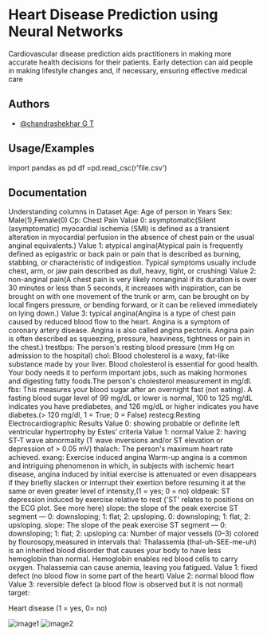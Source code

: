 
# Heart Disease Prediction using Neural Networks

Cardiovascular disease prediction aids practitioners in making more accurate health decisions for their patients. Early detection can aid people in making lifestyle changes and, if necessary, ensuring effective medical care


## Authors

- [@chandrashekhar G T](https://www.github.com/chandugt35295)


## Usage/Examples
import pandas as pd
df =pd.read_csc(r'file.csv')


## Documentation

Understanding columns in Dataset
Age:
Age of person in Years
Sex:
Male(1),Female(0)
Cp: Chest Pain
Value 0: asymptomatic(Silent (asymptomatic) myocardial ischemia (SMI) is defined as a transient alteration in myocardial perfusion in the absence of chest pain or the usual anginal equivalents.)
Value 1: atypical angina(Atypical pain is frequently defined as epigastric or back pain or pain that is described as burning, stabbing, or characteristic of indigestion. Typical symptoms usually include chest, arm, or jaw pain described as dull, heavy, tight, or crushing)
Value 2: non-anginal pain(A chest pain is very likely nonanginal if its duration is over 30 minutes or less than 5 seconds, it increases with inspiration, can be brought on with one movement of the trunk or arm, can be brought on by local fingers pressure, or bending forward, or it can be relieved immediately on lying down.)
Value 3: typical angina(Angina is a type of chest pain caused by reduced blood flow to the heart. Angina is a symptom of coronary artery disease. Angina is also called angina pectoris. Angina pain is often described as squeezing, pressure, heaviness, tightness or pain in the chest.)
trestbps:
The person's resting blood pressure (mm Hg on admission to the hospital)
chol:
Blood cholesterol is a waxy, fat-like substance made by your liver. Blood cholesterol is essential for good health. Your body needs it to perform important jobs, such as making hormones and digesting fatty foods.The person's cholesterol measurement in mg/dl.
fbs:
This measures your blood sugar after an overnight fast (not eating). A fasting blood sugar level of 99 mg/dL or lower is normal, 100 to 125 mg/dL indicates you have prediabetes, and 126 mg/dL or higher indicates you have diabetes.(> 120 mg/dl, 1 = True; 0 = False)
restecg:Resting Electrocardiographic Results
Value 0: showing probable or definite left ventricular hypertrophy by Estes’ criteria
Value 1: normal
Value 2: having ST-T wave abnormality (T wave inversions and/or ST elevation or depression of > 0.05 mV)
thalach:
The person's maximum heart rate achieved.
exang:
Exercise induced angina Warm-up angina is a common and intriguing phenomenon in which, in subjects with ischemic heart disease, angina induced by initial exercise is attenuated or even disappears if they briefly slacken or interrupt their exertion before resuming it at the same or even greater level of intensity,(1 = yes; 0 = no)
oldpeak:
ST depression induced by exercise relative to rest ('ST' relates to positions on the ECG plot. See more here) slope: the slope of the peak exercise ST segment — 0: downsloping; 1: flat; 2: upsloping. 0: downsloping; 1: flat; 2: upsloping.
slope:
The slope of the peak exercise ST segment — 0: downsloping; 1: flat; 2: upsloping
ca:
Number of major vessels (0–3) colored by flourosopy,measured in intervals
thal:
Thalassemia (thal-uh-SEE-me-uh) is an inherited blood disorder that causes your body to have less hemoglobin than normal. Hemoglobin enables red blood cells to carry oxygen. Thalassemia can cause anemia, leaving you fatigued.
Value 1: fixed defect (no blood flow in some part of the heart)
Value 2: normal blood flow
Value 3: reversible defect (a blood flow is observed but it is not normal)
target:

Heart disease (1 = yes, 0= no)

![image1](https://user-images.githubusercontent.com/109585845/219695341-2d188130-3e2c-43d4-a73b-d8a2ae0be929.png)
![image2](https://user-images.githubusercontent.com/109585845/219695348-58c3c2b2-e569-401a-ab0d-fcb3c1db5f2c.png)

